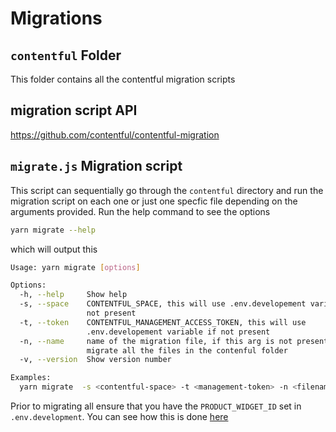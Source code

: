 # Migrations

## `contentful` Folder

This folder contains all the contentful migration scripts

## migration script API

https://github.com/contentful/contentful-migration

## `migrate.js` Migration script

This script can sequentially go through the `contentful` directory and run the migration script on each one or just one specfic file depending on the arguments provided. Run the help command to see the options

```sh
yarn migrate --help
```

which will output this
```sh
Usage: yarn migrate [options]

Options:
  -h, --help     Show help                                             [boolean]
  -s, --space    CONTENTFUL_SPACE, this will use .env.developement variable if
                 not present
  -t, --token    CONTENTFUL_MANAGEMENT_ACCESS_TOKEN, this will use
                 .env.developement variable if not present
  -n, --name     name of the migration file, if this arg is not present it will
                 migrate all the files in the contenful folder
  -v, --version  Show version number                                   [boolean]

Examples:
  yarn migrate  -s <contentful-space> -t <management-token> -n <filename>

```

Prior to migrating all ensure that you have the `PRODUCT_WIDGET_ID` set in `.env.development`. You can see how this is done [here](https://github.com/ginlane/equalparts/tree/master/contentful-extensions)
